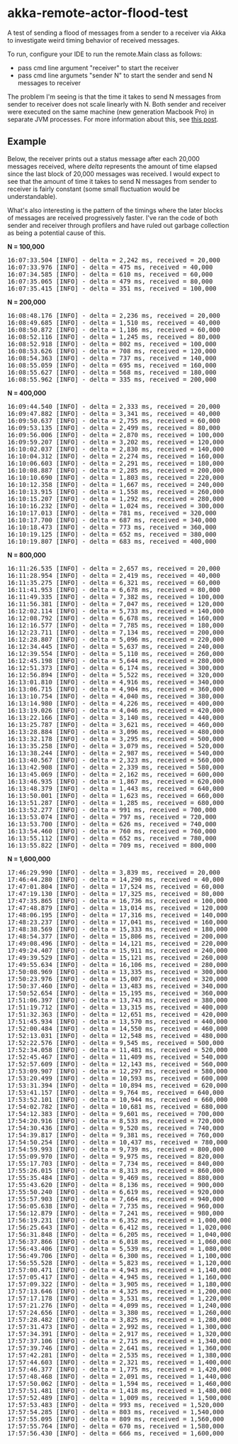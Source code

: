 akka-remote-actor-flood-test
============================

A test of sending a flood of messages from a sender to a receiver via Akka to investigate weird timing behavior of received messages.

To run, configure your IDE to run the remote.Main class as follows:  
* pass cmd line argument "receiver" to start the receiver
* pass cmd line argumets "sender N" to start the sender and send N messages to receiver

The problem I'm seeing is that the time it takes to send N messages from sender to receiver does not scale linearly with N.  Both sender and receiver were executed on the same machine (new generation Macbook Pro) in separate JVM processes.
For more information about this, see [this post](https://groups.google.com/forum/#!topic/akka-user/5vYs4jKMaQU).

Example  
-------

Below, the receiver prints out a status message after each 20,000 messages received, where *delta* represents the amount of time elapsed since the last block of 20,000 messages was received. I would expect to see that the amount of time it takes to send N messages from sender to receiver is fairly constant (some small fluctuation would be understandable).

What's also interesting is the pattern of the timings where the later blocks of messages are received progressively faster. I've ran the code of both sender and receiver through profilers and have ruled out garbage collection as being a potential cause of this. 

**N = 100,000**
<pre>
16:07:33.504 [INFO] - delta = 2,242 ms, received = 20,000
16:07:33.976 [INFO] - delta = 475 ms, received = 40,000
16:07:34.585 [INFO] - delta = 610 ms, received = 60,000
16:07:35.065 [INFO] - delta = 479 ms, received = 80,000
16:07:35.415 [INFO] - delta = 351 ms, received = 100,000
</pre>

**N = 200,000**
<pre>
16:08:48.176 [INFO] - delta = 2,236 ms, received = 20,000
16:08:49.685 [INFO] - delta = 1,510 ms, received = 40,000
16:08:50.872 [INFO] - delta = 1,186 ms, received = 60,000
16:08:52.116 [INFO] - delta = 1,245 ms, received = 80,000
16:08:52.918 [INFO] - delta = 802 ms, received = 100,000
16:08:53.626 [INFO] - delta = 708 ms, received = 120,000
16:08:54.363 [INFO] - delta = 737 ms, received = 140,000
16:08:55.059 [INFO] - delta = 695 ms, received = 160,000
16:08:55.627 [INFO] - delta = 568 ms, received = 180,000
16:08:55.962 [INFO] - delta = 335 ms, received = 200,000
</pre>

**N = 400,000**
<pre>
16:09:44.540 [INFO] - delta = 2,333 ms, received = 20,000
16:09:47.882 [INFO] - delta = 3,341 ms, received = 40,000
16:09:50.637 [INFO] - delta = 2,755 ms, received = 60,000
16:09:53.135 [INFO] - delta = 2,499 ms, received = 80,000
16:09:56.006 [INFO] - delta = 2,870 ms, received = 100,000
16:09:59.207 [INFO] - delta = 3,202 ms, received = 120,000
16:10:02.037 [INFO] - delta = 2,830 ms, received = 140,000
16:10:04.312 [INFO] - delta = 2,274 ms, received = 160,000
16:10:06.603 [INFO] - delta = 2,291 ms, received = 180,000
16:10:08.887 [INFO] - delta = 2,285 ms, received = 200,000
16:10:10.690 [INFO] - delta = 1,803 ms, received = 220,000
16:10:12.358 [INFO] - delta = 1,667 ms, received = 240,000
16:10:13.915 [INFO] - delta = 1,558 ms, received = 260,000
16:10:15.207 [INFO] - delta = 1,292 ms, received = 280,000
16:10:16.232 [INFO] - delta = 1,024 ms, received = 300,000
16:10:17.013 [INFO] - delta = 781 ms, received = 320,000
16:10:17.700 [INFO] - delta = 687 ms, received = 340,000
16:10:18.473 [INFO] - delta = 773 ms, received = 360,000
16:10:19.125 [INFO] - delta = 652 ms, received = 380,000
16:10:19.807 [INFO] - delta = 683 ms, received = 400,000
</pre>

**N = 800,000**
<pre>
16:11:26.535 [INFO] - delta = 2,657 ms, received = 20,000
16:11:28.954 [INFO] - delta = 2,419 ms, received = 40,000
16:11:35.275 [INFO] - delta = 6,321 ms, received = 60,000
16:11:41.953 [INFO] - delta = 6,678 ms, received = 80,000
16:11:49.335 [INFO] - delta = 7,382 ms, received = 100,000
16:11:56.381 [INFO] - delta = 7,047 ms, received = 120,000
16:12:02.114 [INFO] - delta = 5,733 ms, received = 140,000
16:12:08.792 [INFO] - delta = 6,678 ms, received = 160,000
16:12:16.577 [INFO] - delta = 7,785 ms, received = 180,000
16:12:23.711 [INFO] - delta = 7,134 ms, received = 200,000
16:12:28.807 [INFO] - delta = 5,096 ms, received = 220,000
16:12:34.445 [INFO] - delta = 5,637 ms, received = 240,000
16:12:39.554 [INFO] - delta = 5,110 ms, received = 260,000
16:12:45.198 [INFO] - delta = 5,644 ms, received = 280,000
16:12:51.373 [INFO] - delta = 6,174 ms, received = 300,000
16:12:56.894 [INFO] - delta = 5,522 ms, received = 320,000
16:13:01.810 [INFO] - delta = 4,916 ms, received = 340,000
16:13:06.715 [INFO] - delta = 4,904 ms, received = 360,000
16:13:10.754 [INFO] - delta = 4,040 ms, received = 380,000
16:13:14.980 [INFO] - delta = 4,226 ms, received = 400,000
16:13:19.026 [INFO] - delta = 4,046 ms, received = 420,000
16:13:22.166 [INFO] - delta = 3,140 ms, received = 440,000
16:13:25.787 [INFO] - delta = 3,621 ms, received = 460,000
16:13:28.884 [INFO] - delta = 3,096 ms, received = 480,000
16:13:32.178 [INFO] - delta = 3,295 ms, received = 500,000
16:13:35.258 [INFO] - delta = 3,079 ms, received = 520,000
16:13:38.244 [INFO] - delta = 2,987 ms, received = 540,000
16:13:40.567 [INFO] - delta = 2,323 ms, received = 560,000
16:13:42.908 [INFO] - delta = 2,339 ms, received = 580,000
16:13:45.069 [INFO] - delta = 2,162 ms, received = 600,000
16:13:46.935 [INFO] - delta = 1,867 ms, received = 620,000
16:13:48.379 [INFO] - delta = 1,443 ms, received = 640,000
16:13:50.001 [INFO] - delta = 1,623 ms, received = 660,000
16:13:51.287 [INFO] - delta = 1,285 ms, received = 680,000
16:13:52.277 [INFO] - delta = 991 ms, received = 700,000
16:13:53.074 [INFO] - delta = 797 ms, received = 720,000
16:13:53.700 [INFO] - delta = 626 ms, received = 740,000
16:13:54.460 [INFO] - delta = 760 ms, received = 760,000
16:13:55.112 [INFO] - delta = 652 ms, received = 780,000
16:13:55.822 [INFO] - delta = 709 ms, received = 800,000
</pre>

**N = 1,600,000**
<pre>
17:46:29.990 [INFO] - delta = 3,839 ms, received = 20,000
17:46:44.280 [INFO] - delta = 14,290 ms, received = 40,000
17:47:01.804 [INFO] - delta = 17,524 ms, received = 60,000
17:47:19.130 [INFO] - delta = 17,325 ms, received = 80,000
17:47:35.865 [INFO] - delta = 16,736 ms, received = 100,000
17:47:48.879 [INFO] - delta = 13,014 ms, received = 120,000
17:48:06.195 [INFO] - delta = 17,316 ms, received = 140,000
17:48:23.237 [INFO] - delta = 17,041 ms, received = 160,000
17:48:38.569 [INFO] - delta = 15,333 ms, received = 180,000
17:48:54.377 [INFO] - delta = 15,806 ms, received = 200,000
17:49:08.496 [INFO] - delta = 14,121 ms, received = 220,000
17:49:24.407 [INFO] - delta = 15,911 ms, received = 240,000
17:49:39.529 [INFO] - delta = 15,121 ms, received = 260,000
17:49:55.634 [INFO] - delta = 16,106 ms, received = 280,000
17:50:08.969 [INFO] - delta = 13,335 ms, received = 300,000
17:50:23.976 [INFO] - delta = 15,007 ms, received = 320,000
17:50:37.460 [INFO] - delta = 13,483 ms, received = 340,000
17:50:52.654 [INFO] - delta = 15,195 ms, received = 360,000
17:51:06.397 [INFO] - delta = 13,743 ms, received = 380,000
17:51:19.712 [INFO] - delta = 13,315 ms, received = 400,000
17:51:32.363 [INFO] - delta = 12,651 ms, received = 420,000
17:51:45.934 [INFO] - delta = 13,570 ms, received = 440,000
17:52:00.484 [INFO] - delta = 14,550 ms, received = 460,000
17:52:13.031 [INFO] - delta = 12,548 ms, received = 480,000
17:52:22.576 [INFO] - delta = 9,545 ms, received = 500,000
17:52:34.058 [INFO] - delta = 11,481 ms, received = 520,000
17:52:45.467 [INFO] - delta = 11,409 ms, received = 540,000
17:52:57.609 [INFO] - delta = 12,143 ms, received = 560,000
17:53:09.907 [INFO] - delta = 12,297 ms, received = 580,000
17:53:20.499 [INFO] - delta = 10,593 ms, received = 600,000
17:53:31.394 [INFO] - delta = 10,894 ms, received = 620,000
17:53:41.157 [INFO] - delta = 9,764 ms, received = 640,000
17:53:52.101 [INFO] - delta = 10,944 ms, received = 660,000
17:54:02.782 [INFO] - delta = 10,681 ms, received = 680,000
17:54:12.383 [INFO] - delta = 9,601 ms, received = 700,000
17:54:20.916 [INFO] - delta = 8,533 ms, received = 720,000
17:54:30.436 [INFO] - delta = 9,520 ms, received = 740,000
17:54:39.817 [INFO] - delta = 9,381 ms, received = 760,000
17:54:50.254 [INFO] - delta = 10,437 ms, received = 780,000
17:54:59.993 [INFO] - delta = 9,739 ms, received = 800,000
17:55:09.970 [INFO] - delta = 9,975 ms, received = 820,000
17:55:17.703 [INFO] - delta = 7,734 ms, received = 840,000
17:55:26.015 [INFO] - delta = 8,313 ms, received = 860,000
17:55:35.484 [INFO] - delta = 9,469 ms, received = 880,000
17:55:43.620 [INFO] - delta = 8,136 ms, received = 900,000
17:55:50.240 [INFO] - delta = 6,619 ms, received = 920,000
17:55:57.903 [INFO] - delta = 7,664 ms, received = 940,000
17:56:05.638 [INFO] - delta = 7,735 ms, received = 960,000
17:56:12.879 [INFO] - delta = 7,241 ms, received = 980,000
17:56:19.231 [INFO] - delta = 6,352 ms, received = 1,000,000
17:56:25.643 [INFO] - delta = 6,412 ms, received = 1,020,000
17:56:31.848 [INFO] - delta = 6,205 ms, received = 1,040,000
17:56:37.866 [INFO] - delta = 6,018 ms, received = 1,060,000
17:56:43.406 [INFO] - delta = 5,539 ms, received = 1,080,000
17:56:49.706 [INFO] - delta = 6,300 ms, received = 1,100,000
17:56:55.528 [INFO] - delta = 5,823 ms, received = 1,120,000
17:57:00.471 [INFO] - delta = 4,943 ms, received = 1,140,000
17:57:05.417 [INFO] - delta = 4,945 ms, received = 1,160,000
17:57:09.322 [INFO] - delta = 3,905 ms, received = 1,180,000
17:57:13.646 [INFO] - delta = 4,325 ms, received = 1,200,000
17:57:17.178 [INFO] - delta = 3,531 ms, received = 1,220,000
17:57:21.276 [INFO] - delta = 4,099 ms, received = 1,240,000
17:57:24.656 [INFO] - delta = 3,380 ms, received = 1,260,000
17:57:28.482 [INFO] - delta = 3,825 ms, received = 1,280,000
17:57:31.473 [INFO] - delta = 2,992 ms, received = 1,300,000
17:57:34.391 [INFO] - delta = 2,917 ms, received = 1,320,000
17:57:37.106 [INFO] - delta = 2,715 ms, received = 1,340,000
17:57:39.746 [INFO] - delta = 2,641 ms, received = 1,360,000
17:57:42.281 [INFO] - delta = 2,535 ms, received = 1,380,000
17:57:44.603 [INFO] - delta = 2,321 ms, received = 1,400,000
17:57:46.377 [INFO] - delta = 1,775 ms, received = 1,420,000
17:57:48.468 [INFO] - delta = 2,091 ms, received = 1,440,000
17:57:50.062 [INFO] - delta = 1,594 ms, received = 1,460,000
17:57:51.481 [INFO] - delta = 1,418 ms, received = 1,480,000
17:57:52.489 [INFO] - delta = 1,009 ms, received = 1,500,000
17:57:53.483 [INFO] - delta = 993 ms, received = 1,520,000
17:57:54.285 [INFO] - delta = 803 ms, received = 1,540,000
17:57:55.095 [INFO] - delta = 809 ms, received = 1,560,000
17:57:55.764 [INFO] - delta = 670 ms, received = 1,580,000
17:57:56.430 [INFO] - delta = 666 ms, received = 1,600,000
</pre>

